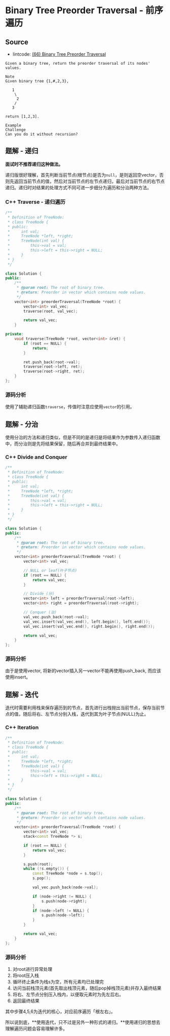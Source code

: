 # Binary Tree Preorder Traversal - 前序遍历

## Source

- lintcode: [(66) Binary Tree Preorder Traversal](http://www.lintcode.com/en/problem/binary-tree-preorder-traversal/)

```
Given a binary tree, return the preorder traversal of its nodes' values.

Note
Given binary tree {1,#,2,3},

   1
    \
     2
    /
   3

return [1,2,3].

Example
Challenge
Can you do it without recursion?
```

## 题解 - 递归

**面试时不推荐递归这种做法。**

递归版很好理解，首先判断当前节点(根节点)是否为`null`，是则返回空vector，否则先返回当前节点的值，然后对当前节点的左节点递归，最后对当前节点的右节点递归。递归时对结果的处理方式不同可进一步细分为遍历和分治两种方法。

### C++ Traverse - 递归遍历

```c++
/**
 * Definition of TreeNode:
 * class TreeNode {
 * public:
 *     int val;
 *     TreeNode *left, *right;
 *     TreeNode(int val) {
 *         this->val = val;
 *         this->left = this->right = NULL;
 *     }
 * }
 */

class Solution {
public:
    /**
     * @param root: The root of binary tree.
     * @return: Preorder in vector which contains node values.
     */
    vector<int> preorderTraversal(TreeNode *root) {
        vector<int> val_vec;
        traverse(root, val_vec);

        return val_vec;
    }

private:
    void traverse(TreeNode *root, vector<int> &ret) {
        if (root == NULL) {
            return;
        }

        ret.push_back(root->val);
        traverse(root->left, ret);
        traverse(root->right, ret);
    }
};
```

### 源码分析

使用了辅助递归函数`traverse`，传值时注意应使用`vector`的引用。

## 题解 - 分治

使用分治的方法和递归类似，但是不同的是递归是将结果作为参数传入递归函数中，而分治则是先将结果保留，随后再合并到最终结果中。

### C++ Divide and Conquer

```c++
/**
 * Definition of TreeNode:
 * class TreeNode {
 * public:
 *     int val;
 *     TreeNode *left, *right;
 *     TreeNode(int val) {
 *         this->val = val;
 *         this->left = this->right = NULL;
 *     }
 * }
 */

class Solution {
public:
    /**
     * @param root: The root of binary tree.
     * @return: Preorder in vector which contains node values.
     */
    vector<int> preorderTraversal(TreeNode *root) {
        vector<int> val_vec;

        // NULL or leaf(叶子节点)
        if (root == NULL) {
            return val_vec;
        }

        // Divide (分)
        vector<int> left = preorderTraversal(root->left);
        vector<int> right = preorderTraversal(root->right);

        // Conquer (治)
        val_vec.push_back(root->val);
        val_vec.insert(val_vec.end(), left.begin(), left.end());
        val_vec.insert(val_vec.end(), right.begin(), right.end());

        return val_vec;
    }
};
```

### 源码分析

由于是使用vector, 将新的vector插入另一vector不能再使用push_back, 而应该使用insert。

## 题解 - 迭代

迭代时需要利用栈来保存遍历到的节点，首先进行出栈抛出当前节点，保存当前节点的值，随后将右、左节点分别入栈，迭代到其为叶子节点(NULL)为止。

### C++ Iteration

```c++
/**
 * Definition of TreeNode:
 * class TreeNode {
 * public:
 *     int val;
 *     TreeNode *left, *right;
 *     TreeNode(int val) {
 *         this->val = val;
 *         this->left = this->right = NULL;
 *     }
 * }
 */

class Solution {
public:
    /**
     * @param root: The root of binary tree.
     * @return: Preorder in vector which contains node values.
     */
    vector<int> preorderTraversal(TreeNode *root) {
        vector<int> val_vec;
        stack<const TreeNode *> s;

        if (root == NULL) {
            return val_vec;
        }

        s.push(root);
        while (!s.empty()) {
            const TreeNode *node = s.top();
            s.pop();

            val_vec.push_back(node->val);

            if (node->right != NULL) {
                s.push(node->right);
            }
            if (node->left != NULL) {
                s.push(node->left);
            }
        }

        return val_vec;
    }
};
```

### 源码分析

1. 对root进行异常处理
2. 将root压入栈
3. 循环终止条件为栈s为空，所有元素均已处理完
4. 访问当前栈顶元素(首先取出栈顶元素，随后pop掉栈顶元素)并存入最终结果
5. 将右、左节点分别压入栈内，以便取元素时为先左后右。
6. 返回最终结果

其中步骤4,5,6为迭代的核心，对应前序遍历「根左右」。

所以说到底，**使用迭代，只不过是另外一种形式的递归。**使用递归的思想去理解遍历问题会容易理解许多。
